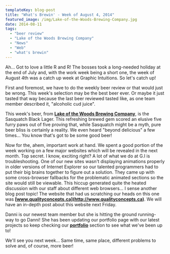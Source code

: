 ```yaml
---
templateKey: blog-post
title: "What's Brewin' - Week of August 4, 2014"
featured_image: /img/Lake-of-the-Woods-Brewing-Company.jpg
date: 2014-08-11
tags:
  - "beer review"
  - "Lake of the Woods Brewing Company"
  - "News"
  - "Web"
  - "what's brewin"
---
```


Ah... Got to love a little R and R! The bosses took a long-needed holiday at the end of July and, with the work week being a short one, the week of August 4th was a catch up week at Graphic Intuitions. So let's catch up!

First and foremost, we have to do the weekly beer review or that would just be wrong. This week's selection may be the best beer ever. Or maybe it just tasted that way because the last beer reviewed tasted like, as one team member described it, "alcoholic cud juice".

This week's beer, from **[Lake of the Woods Brewing Company](http://lowbrewco.com/)**, is the Sasquatch Black Lager. This refreshing brewed gem scored an elusive five furry paws out of five proving that, while Sasquatch might be a myth, pure beer bliss is certainly a reality. We even heard "beyond delicious" a few times... You know that's got to be some good beer!

Now for the, ahem, important work at hand. We spent a good portion of the week working on a few major websites which will be revealed in the next month. Top secret. I know, exciting right? A lot of what we do at G.I is troubleshooting. One of our new sites wasn't displaying animations properly in older versions of Internet Explorer so our talented programmers had to put their big brains together to figure out a solution. They came up with some cross-browser fallbacks for the problematic animated sections so the site would still be viewable. This hiccup generated quite the heated discussion with our staff about different web browsers... I sense another blog post topic! The website that had us scratching our heads on this one was **[www.qualityconcepts.ca](http://www.qualityconcepts.ca)**. We will have an in-depth post about this website next Friday.

Danni is our newest team member but she is hitting the ground running- way to go Danni! She has been updating our portfolio page with our latest projects so keep checking our **[portfolio](https://graphicintuitions.com/our-work/)** section to see what we've been up to!

We'll see you next week... Same time, same place, different problems to solve and, of course, more beer!